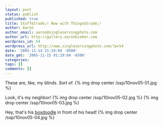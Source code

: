 ```yaml
---
layout: post
status: publish
published: true
title: Stuff&trade;! Now with Things&trade;!
author: Aaron
author_email: aaron@singleservingphoto.com
author_url: http://gallery.aaronbieber.com
wordpress_id: 54
wordpress_url: http://www.singleservingphoto.com/?p=54
date: '2005-11-14 21:29:04 -0500'
date_gmt: '2005-11-15 01:29:04 -0500'
categories:
tags: []
comments: []
---
```

These are, like, my blinds. Sort of.
 {% img drop center /ssp/10nov05-01.jpg %}

Look, it's my neighbor!
 {% img drop center /ssp/10nov05-02.jpg %}
 {% img drop center /ssp/10nov05-03.jpg %}

Hey, that's his [boxdoodle](http://www.neu-e.de) in front of his head!
 {% img drop center /ssp/10nov05-04.jpg %}
